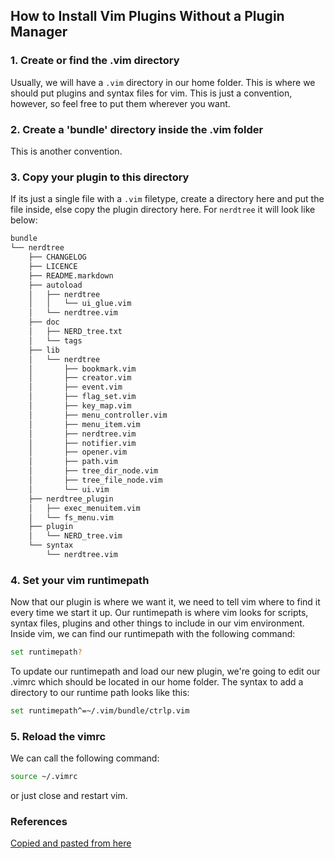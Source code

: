 ## How to Install Vim Plugins Without a Plugin Manager

### 1. Create or find the .vim directory
Usually, we will have a `.vim` directory in our home folder. This is where we
should put plugins and syntax files for vim. This is just a convention, however,
so feel free to put them wherever you want.

### 2. Create a 'bundle' directory inside the .vim folder
This is another convention.

### 3. Copy your plugin to this directory
If its just a single file with a `.vim` filetype, create a directory here and put
the file inside, else copy the plugin directory here. For `nerdtree` it will
look like below:
```sh
bundle
└── nerdtree
    ├── CHANGELOG
    ├── LICENCE
    ├── README.markdown
    ├── autoload
    │   ├── nerdtree
    │   │   └── ui_glue.vim
    │   └── nerdtree.vim
    ├── doc
    │   ├── NERD_tree.txt
    │   └── tags
    ├── lib
    │   └── nerdtree
    │       ├── bookmark.vim
    │       ├── creator.vim
    │       ├── event.vim
    │       ├── flag_set.vim
    │       ├── key_map.vim
    │       ├── menu_controller.vim
    │       ├── menu_item.vim
    │       ├── nerdtree.vim
    │       ├── notifier.vim
    │       ├── opener.vim
    │       ├── path.vim
    │       ├── tree_dir_node.vim
    │       ├── tree_file_node.vim
    │       └── ui.vim
    ├── nerdtree_plugin
    │   ├── exec_menuitem.vim
    │   └── fs_menu.vim
    ├── plugin
    │   └── NERD_tree.vim
    └── syntax
        └── nerdtree.vim
```

### 4. Set your vim runtimepath
Now that our plugin is where we want it, we need to tell vim where to find it
every time we start it up. Our runtimepath is where vim looks for scripts,
syntax files, plugins and other things to include in our vim environment.
Inside vim, we can find our runtimepath with the following command:
```sh
set runtimepath?
```

To update our runtimepath and load our new plugin, we're going to edit our .vimrc
which should be located in our home folder. The syntax to add a directory to our
runtime path looks like this:
```sh
set runtimepath^=~/.vim/bundle/ctrlp.vim
```

### 5. Reload the vimrc
We can call the following command:
```sh
source ~/.vimrc
```
or just close and restart vim.

### References
[Copied and pasted from here](https://howchoo.com/g/ztmyntqzntm/how-to-install-vim-plugins-without-a-plugin-manager)
